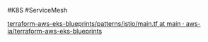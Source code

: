 #K8S #ServiceMesh

[terraform-aws-eks-blueprints/patterns/istio/main.tf at main · aws-ia/terraform-aws-eks-blueprints](https://github.com/aws-ia/terraform-aws-eks-blueprints/blob/main/patterns/istio/main.tf)

